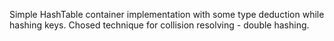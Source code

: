 Simple HashTable container implementation with some type deduction while hashing keys. Chosed technique for collision resolving - double hashing.
